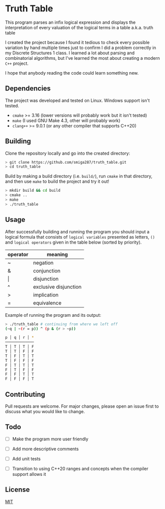 # Truth Table

This program parses an infix logical expression and displays the interpretation of every valuation of the logical terms in a table a.k.a. truth table

I created the project because I found it tedious to check every possible variation by hand multiple times just to confirm I did a problem correctly in my Discrete Structures 1 class. I learned a lot about parsing and combinatorial algorithms, but I've learned the most about creating a modern `C++` project.

I hope that anybody reading the code could learn something new.

## Dependencies

The project was developed and tested on Linux. Windows support isn't tested. 

- `cmake` >= 3.16 (lower versions will probably work but it isn't tested)
- `make` (I used GNU Make 4.3, other will probably work)
- `clang++` >= 9.0.1 (or any other compiler that supports C++20)

## Building

Clone the repository locally and go into the created directory:
```bash
> git clone https://github.com/smiga287/truth_table.git
> cd truth_table
```

Build by making a build directory (i.e. `build/`), run `cmake` in that directory, and then use `make` to build the project and try it out!
```bash
> mkdir build && cd build
> cmake .. 
> make
> ./truth_table
```

## Usage

After successfully building and running the program you should input a logical formula that consists of `logical variables` presented as letters, `()` and `logical operators` given in the table below (sorted by priority).

| operator | meaning |
|     --- | ---      |
~        | negation
&        | conjunction
\|       | disjunction
^        | exclusive disjunction
\>       | implication
=        | equivalence

Example of running the program and its output:
```bash
> ./truth_table # continuing from where we left off
(~q | ~(r = p)) ^ (p & (r > ~p))

p │ q │ r │ *
─────────────
T │ T │ T │ F
T │ T │ F │ F
T │ F │ T │ T
T │ F │ F │ F
F │ T │ T │ T
F │ T │ F │ F
F │ F │ T │ T
F │ F │ F │ T
```

## Contributing
Pull requests are welcome. For major changes, please open an issue first to discuss what you would like to change. 

## Todo

- [ ] Make the program more user friendly
- [ ] Add more descriptive comments
- [ ] Add unit tests
- [ ] Transition to using C++20 ranges and concepts when the compiler support allows it


## License
[MIT](https://choosealicense.com/licenses/mit/)
